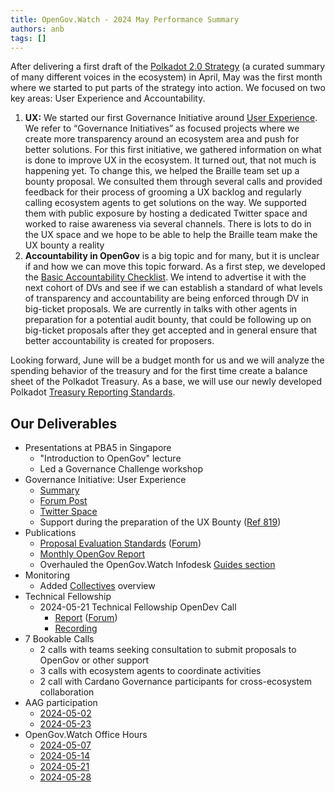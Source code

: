 ```yaml
---
title: OpenGov.Watch - 2024 May Performance Summary
authors: anb
tags: []
---
```


After delivering a first draft of the [Polkadot 2.0 Strategy](https://www.notion.so/Polkadot-2-0-Strategy-264b338f38184248acbf630879f8386f?pvs=21) (a curated summary of many different voices in the ecosystem) in April, May was the first month where we started to put parts of the strategy into action. We focused on two key areas: User Experience and Accountability.

1. **UX:** We started our first Governance Initiative around [User Experience](https://www.notion.so/User-Experience-953ea66a953f45fa9aea093349e631fe?pvs=21). We refer to “Governance Initiatives” as focused projects where we create more transparency around an ecosystem area and push for better solutions. For this first initiative, we gathered information on what is done to improve UX in the ecosystem. It turned out, that not much is happening yet. To change this, we helped the Braille team set up a bounty proposal. We consulted them through several calls and provided feedback for their process of grooming a UX backlog and regularly calling ecosystem agents to get solutions on the way. We supported them with public exposure by hosting a dedicated Twitter space and worked to raise awareness via several channels. There is lots to do in the UX space and we hope to be able to help the Braille team make the UX bounty a reality
2. **Accountability in OpenGov** is a big topic and for many, but it is unclear if and how we can move this topic forward. As a first step, we developed the [Basic Accountability Checklist](https://www.opengov.watch/guides/accountability). We intend to advertise it with the next cohort of DVs and see if we can establish a standard of what levels of transparency and accountability are being enforced through DV in big-ticket proposals. We are currently in talks with other agents in preparation for a potential audit bounty, that could be following up on big-ticket proposals after they get accepted and in general ensure that better accountability is created for proposers.

Looking forward, June will be a budget month for us and we will analyze the spending behavior of the treasury and for the first time create a balance sheet of the Polkadot Treasury. As a base, we will use our newly developed Polkadot [Treasury Reporting Standards](https://www.opengov.watch/reports/treasury_reporting_standards).
<!-- truncate -->
## Our Deliverables

- Presentations at PBA5 in Singapore
    - "Introduction to OpenGov" lecture
    - Led a Governance Challenge workshop
- Governance Initiative: User Experience
    - [Summary](https://www.notion.so/User-Experience-953ea66a953f45fa9aea093349e631fe?pvs=21)
    - [Forum Post](https://forum.polkadot.network/t/ux-efforts-in-the-ecosystem/8469)
    - [Twitter Space](https://x.com/i/spaces/1BRKjPQQqZVJw/peek)
    - Support during the preparation of the UX Bounty ([Ref 819](https://polkadot.subsquare.io/referenda/819))
- Publications
    - [Proposal Evaluation Standards](https://www.opengov.watch/guides/accountability) ([Forum](https://forum.polkadot.network/t/opengov-accountability-checklists/8292))
    - [Monthly OpenGov Report](https://www.opengov.watch/reports/2024-05-governance-report)
    - Overhauled the OpenGov.Watch Infodesk [Guides section](https://www.opengov.watch/guides)
- Monitoring
    - Added [Collectives](https://docs.google.com/spreadsheets/d/1itB8Mj1zDoE1-94QZfKi_yPUnHqxyXOO-aOfA9tFeII/edit#gid=176558687) overview
- Technical Fellowship
    - 2024-05-21 Technical Fellowship OpenDev Call
        - [Report](https://www.opengov.watch/technical_fellowship/proceedings/2024-05-21-opendev-call) ([Forum](https://forum.polkadot.network/t/2024-05-21-technical-fellowship-opendev-call/8264))
        - [Recording](https://www.youtube.com/watch?v=War1weBu7yU)
- 7 Bookable Calls
    - 2 calls with teams seeking consultation to submit proposals to OpenGov or other support
    - 3 calls with ecosystem agents to coordinate activities
    - 2 call with Cardano Governance participants for cross-ecosystem collaboration
- AAG participation
    - [2024-05-02](https://www.youtube.com/watch?v=bdmRGmsVet4)
    - [2024-05-23](https://www.youtube.com/watch?v=KtZS9JYeHlU)
- OpenGov.Watch Office Hours
    - [2024-05-07](https://x.com/alice_und_bob/status/1787739177544536344)
    - [2024-05-14](https://x.com/alice_und_bob/status/1790429524284350753)
    - [2024-05-21](https://x.com/alice_und_bob/status/1792829117941133759)
    - [2024-05-28](https://x.com/alice_und_bob/status/1795470185169838206)